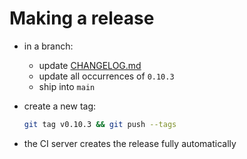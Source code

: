# Making a release

- in a branch:
  - update [CHANGELOG.md](../CHANGELOG.md)
  - update all occurrences of `0.10.3`
  - ship into `main`
- create a new tag:

  ```bash
  git tag v0.10.3 && git push --tags
  ```
- the CI server creates the release fully automatically
